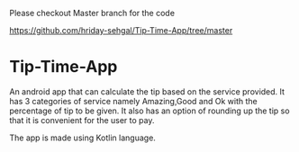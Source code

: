 Please checkout Master branch for the code 

https://github.com/hriday-sehgal/Tip-Time-App/tree/master

# Tip-Time-App
An android app that can calculate the tip based on the service provided. 
It has 3 categories of service namely Amazing,Good and Ok with the percentage of tip to be given.
It also has an option of rounding up the tip so that it is convenient for the user to pay.

The app is made using Kotlin language.

